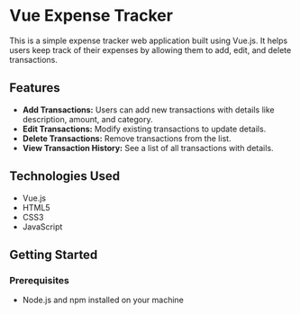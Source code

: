 # Vue Expense Tracker

This is a simple expense tracker web application built using Vue.js. It helps users keep track of their expenses by allowing them to add, edit, and delete transactions.

## Features

- **Add Transactions:** Users can add new transactions with details like description, amount, and category.
- **Edit Transactions:** Modify existing transactions to update details.
- **Delete Transactions:** Remove transactions from the list.
- **View Transaction History:** See a list of all transactions with details.

## Technologies Used

- Vue.js
- HTML5
- CSS3
- JavaScript

## Getting Started

### Prerequisites

- Node.js and npm installed on your machine
